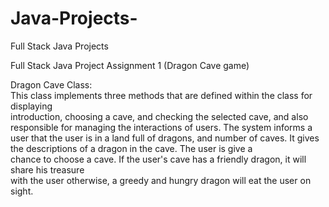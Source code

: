 # Java-Projects-
Full Stack Java Projects 

 Full Stack Java Project Assignment 1 (Dragon Cave game)											                    
  																									                                                
  Dragon Cave Class:																				                                        
 This class implements three methods that are defined within the class for displaying 			      
 introduction, choosing a cave, and checking the selected cave, and also responsible for managing 
 the interactions of users. The system informs a user that the user is in a land full of dragons, 
 and number of caves. It gives the descriptions of a dragon in the cave. The user is give a 		  
 chance to choose a cave. If the user's cave has a friendly dragon, it will share his treasure  	
 with the user otherwise, a greedy and hungry dragon will eat the user on sight.					        
 
